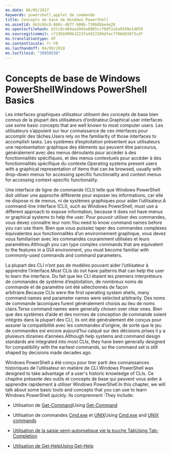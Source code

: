 ```yaml
---
ms.date: 06/05/2017
keywords: powershell,applet de commande
title: Concepts de base de Windows PowerShell
ms.assetid: 6b3cbbc8-060c-4877-b00b-7300dbbe4e28
ms.openlocfilehash: b21c6cd84ea29d5e8085ccf8df2a5a9199e1d859
ms.sourcegitcommit: cf195b090b3223fa4917206dfec7f0b603873cdf
ms.translationtype: HT
ms.contentlocale: fr-FR
ms.lasthandoff: 04/09/2018
ms.locfileid: "30950530"
---
```

# <a name="windows-powershell-basics"></a><span data-ttu-id="29cda-103">Concepts de base de Windows PowerShell</span><span class="sxs-lookup"><span data-stu-id="29cda-103">Windows PowerShell Basics</span></span>
<span data-ttu-id="29cda-104">Les interfaces graphiques utilisateur utilisent des concepts de base bien connus de la plupart des utilisateurs d’ordinateur.</span><span class="sxs-lookup"><span data-stu-id="29cda-104">Graphical user interfaces use some basic concepts that are well known to most computer users.</span></span> <span data-ttu-id="29cda-105">Les utilisateurs s’appuient sur leur connaissance de ces interfaces pour accomplir des tâches.</span><span class="sxs-lookup"><span data-stu-id="29cda-105">Users rely on the familiarity of those interfaces to accomplish tasks.</span></span> <span data-ttu-id="29cda-106">Les systèmes d’exploitation présentent aux utilisateurs une représentation graphique des éléments qui peuvent être parcourus, généralement avec des menus déroulants pour accéder à des fonctionnalités spécifiques, et des menus contextuels pour accéder à des fonctionnalités spécifique du contexte.</span><span class="sxs-lookup"><span data-stu-id="29cda-106">Operating systems present users with a graphical representation of items that can be browsed, usually with drop-down menus for accessing specific functionality and context menus for accessing context-specific functionality.</span></span>

<span data-ttu-id="29cda-107">Une interface de ligne de commande (CLI) telle que Windows PowerShell doit utiliser une approche différente pour exposer les informations, car elle ne dispose ni de menus, ni de systèmes graphiques pour aider l’utilisateur.</span><span class="sxs-lookup"><span data-stu-id="29cda-107">A command-line interface (CLI), such as Windows PowerShell, must use a different approach to expose information, because it does not have menus or graphical systems to help the user.</span></span> <span data-ttu-id="29cda-108">Pour pouvoir utiliser des commandes, vous devez connaître leur nom.</span><span class="sxs-lookup"><span data-stu-id="29cda-108">You need to know command names before you can use them.</span></span> <span data-ttu-id="29cda-109">Bien que vous puissiez taper des commandes complexes équivalentes aux fonctionnalités d’un environnement graphique, vous devez vous familiariser avec les commandes couramment utilisées et leurs paramètres.</span><span class="sxs-lookup"><span data-stu-id="29cda-109">Although you can type complex commands that are equivalent to the features in a GUI environment, you must become familiar with commonly-used commands and command parameters.</span></span>

<span data-ttu-id="29cda-110">La plupart des CLI n’ont pas de modèles pouvant aider l’utilisateur à apprendre l’interface.</span><span class="sxs-lookup"><span data-stu-id="29cda-110">Most CLIs do not have patterns that can help the user to learn the interface.</span></span> <span data-ttu-id="29cda-111">Du fait que les CLI étaient les premiers interpréteurs de commandes de système d’exploitation, de nombreux noms de commande et de paramètre ont été sélectionnés de façon arbitraire.</span><span class="sxs-lookup"><span data-stu-id="29cda-111">Because CLIs were the first operating system shells, many command names and parameter names were selected arbitrarily.</span></span> <span data-ttu-id="29cda-112">Des noms de commande laconiques furent généralement choisis au lieu de noms clairs.</span><span class="sxs-lookup"><span data-stu-id="29cda-112">Terse command names were generally chosen over clear ones.</span></span> <span data-ttu-id="29cda-113">Bien que des systèmes d’aide et des normes de conception de commande soient intégrés dans la plupart des CLI, ils ont été généralement été conçus pour assurer la compatibilité avec les commandes d’origine, de sorte que le jeu de commandes est encore aujourd’hui calqué sur des décisions prises il y a plusieurs dizaines d’années.</span><span class="sxs-lookup"><span data-stu-id="29cda-113">Although help systems and command design standards are integrated into most CLIs, they have been generally designed for compatibility with the earliest commands, so the command set is still shaped by decisions made decades ago.</span></span>

<span data-ttu-id="29cda-114">Windows PowerShell a été conçu pour tirer parti des connaissances historiques de l’utilisateur en matière de CLI.</span><span class="sxs-lookup"><span data-stu-id="29cda-114">Windows PowerShell was designed to take advantage of a user's historic knowledge of CLIs.</span></span> <span data-ttu-id="29cda-115">Ce chapitre présente des outils et concepts de base qui peuvent vous aider à apprendre rapidement à utiliser Windows PowerShell.</span><span class="sxs-lookup"><span data-stu-id="29cda-115">In this chapter, we will talk about some basic tools and concepts that you can use to learn Windows PowerShell quickly.</span></span> <span data-ttu-id="29cda-116">Ils comprennent :</span><span class="sxs-lookup"><span data-stu-id="29cda-116">They include:</span></span>

- <span data-ttu-id="29cda-117">Utilisation de [Get-Command](/powershell/module/Microsoft.PowerShell.Core/get-command)</span><span class="sxs-lookup"><span data-stu-id="29cda-117">Using [Get-Command](/powershell/module/Microsoft.PowerShell.Core/get-command)</span></span>

- <span data-ttu-id="29cda-118">Utilisation de commandes [Cmd.exe](/windows-server/administration/windows-commands/cmd) et [UNIX](/windows/wsl/reference)</span><span class="sxs-lookup"><span data-stu-id="29cda-118">Using [Cmd.exe](/windows-server/administration/windows-commands/cmd) and [UNIX commands](/windows/wsl/reference)</span></span>

- [<span data-ttu-id="29cda-119">Utilisation de la saisie semi-automatique vie la touche Tab</span><span class="sxs-lookup"><span data-stu-id="29cda-119">Using Tab-Completion</span></span>](../../core-powershell/console/using-tab-expansion.md)

- [<span data-ttu-id="29cda-120">Utilisation de Get-Help</span><span class="sxs-lookup"><span data-stu-id="29cda-120">Using Get-Help</span></span>](./getting-detailed-help-information.md)